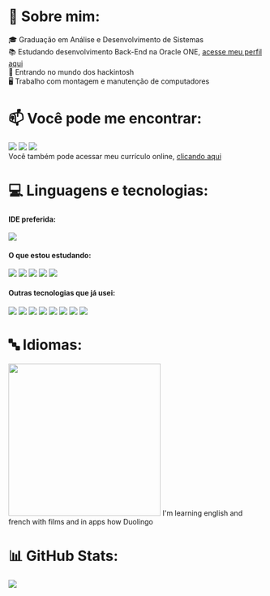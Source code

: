 # 🖖 Sobre mim:
🎓 Graduação em Análise e Desenvolvimento de Sistemas </br>
📚 Estudando desenvolvimento Back-End na Oracle ONE, <a href="https://cursos.alura.com.br/emprega-one/profile/yurigabr25">acesse meu perfil aqui</a> </br>
🍎 Entrando no mundo dos hackintosh </br>
🖥️ Trabalho com montagem e manutenção de computadores </br>

# 📫 Você pode me encontrar:
<a href="https://www.linkedin.com/in/yurigabr25/" alt="logo do linkedin"><img src="https://img.icons8.com/color/48/null/linkedin-circled--v1.png"/></a>
<a href="mailto:cortaesai@gmail.com%20%22yurigabriel1995@outlook.com%22" alt="logo do twitter"><img src="https://img.icons8.com/color/48/null/apple-mail.png"/></a>
<a href="https://twitter.com/yurigabr25" alt="logo do twitter"><img src="https://img.icons8.com/fluency/48/null/twitter.png"/></a>
</br>
Você também pode acessar meu currículo online, <a href="https://www.canva.com/design/DAFMOgfVT5E/l6Taoxe2QrXPyU5fWP9jag/view?utm_content=DAFMOgfVT5E&utm_campaign=designshare&utm_medium=link&utm_source=publishsharelink">clicando aqui</a>

# 💻 Linguagens e tecnologias:
#### IDE preferida: </br>
<a href="https://code.visualstudio.com/"><img src="https://img.icons8.com/fluency/48/null/visual-studio-code-2019.png"/></a>

#### O que estou estudando: </br>
<img src="https://img.icons8.com/color/48/null/java-coffee-cup-logo--v1.png"/>  <img src="https://img.icons8.com/color/48/null/spring-logo.png"/>  <img src="https://img.icons8.com/fluency/48/null/mysql-logo.png"/> <img src="https://img.icons8.com/color/48/null/python--v1.png"/> <img src="https://img.icons8.com/color/48/null/git.png"/> 

#### Outras tecnologias que já usei:
<img src="https://img.icons8.com/fluency/48/null/javascript.png"/> <img src="https://img.icons8.com/color/48/null/css3.png"/> <img src="https://img.icons8.com/color/48/null/html-5--v1.png"/> <img src="https://img.icons8.com/color/48/null/pandas.png"/> <img src="https://img.icons8.com/color/48/null/adobe-premiere-pro--v1.png"/> <img src="https://img.icons8.com/color/48/null/davinci-resolve.png"/> <img src="https://img.icons8.com/color/48/null/adobe-photoshop--v1.png"/> <img src="https://img.icons8.com/color/48/null/intellij-idea.png"/>

# 🔤 Idiomas:
<img width="300px" src="https://media.tenor.com/D-d4dYm0nQEAAAAC/english-motherfucker-do-you-speak-it-english-mofo.gif"/> 
I'm learning english and french with films and in apps how Duolingo

# 📊 GitHub Stats:
![](https://github-readme-stats.vercel.app/api/top-langs/?username=yurigabr25&theme=blue-green&hide_border=true&include_all_commits=true&count_private=true&layout=compact)

<!-- Proudly created with GPRM ( https://gprm.itsvg.in ) -->
